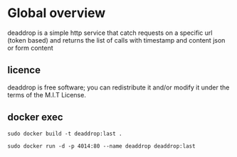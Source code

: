 # Global overview

deaddrop is a simple http service that catch requests on a specific url (token based)
and returns the list of calls with timestamp and content json or form content

## licence

deaddrop is free software; you can redistribute it and/or modify it under
the terms of the M.I.T License.

## docker exec



``sudo docker build -t deaddrop:last .``


``sudo docker run -d -p 4014:80 --name deaddrop deaddrop:last``
